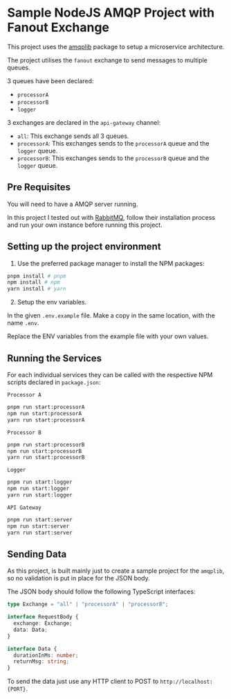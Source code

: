 # Sample NodeJS AMQP Project with Fanout Exchange

This project uses the [amqplib](https://www.npmjs.com/package/amqplib) package to
setup a microservice architecture.

The project utilises the `fanout` exchange to send messages to multiple queues.

3 queues have been declared:

- `processorA`
- `processorB`
- `logger`

3 exchanges are declared in the `api-gateway` channel:

- `all`: This exchange sends all 3 queues.
- `processorA`: This exchanges sends to the `processorA` queue and the `logger` queue.
- `processorB`: This exchanges sends to the `processorB` queue and the `logger` queue.

## Pre Requisites

You will need to have a AMQP server running.

In this project I tested out with [RabbitMQ](https://www.rabbitmq.com), follow their installation
process and run your own instance before running this project.

## Setting up the project environment

1. Use the preferred package manager to install the NPM packages:

```bash
pnpm install # pnpm
npm install # npm
yarn install # yarn
```

2. Setup the env variables.

In the given `.env.example` file. Make a copy in the same location, with the name `.env`.

Replace the ENV variables from the example file with your own values.

## Running the Services

For each individual services they can be called with the respective NPM scripts declared
in `package.json`:

`Processor A`

```bash
pnpm run start:processorA
npm run start:processorA
yarn run start:processorA
```

`Processor B`

```bash
pnpm run start:processorB
npm run start:processorB
yarn run start:processorB
```

`Logger`

```bash
pnpm run start:logger
npm run start:logger
yarn run start:logger
```

`API Gateway`

```bash
pnpm run start:server
npm run start:server
yarn run start:server
```

## Sending Data

As this project, is built mainly just to create a sample project for the `amqplib`,
so no validation is put in place for the JSON body.

The JSON body should follow the following TypeScript interfaces:

```ts
type Exchange = "all" | "processorA" | "processorB";

interface RequestBody {
  exchange: Exchange;
  data: Data;
}

interface Data {
  durationInMs: number;
  returnMsg: string;
}
```

To send the data just use any HTTP client to POST to `http://localhost:{PORT}`.
